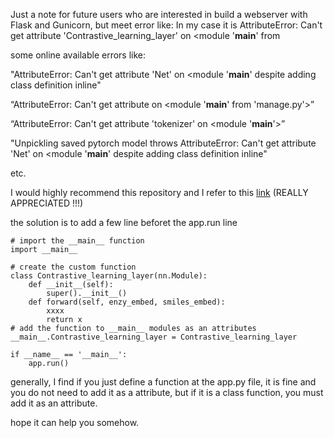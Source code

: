 

Just a note for future users who are interested in build a webserver with Flask and Gunicorn, but meet error like:
In my case it is AttributeError: Can't get attribute 'Contrastive_learning_layer' on <module '__main__' from

some online available errors like: 

"AttributeError: Can't get attribute 'Net' on <module '__main__' despite adding class definition inline"

“AttributeError: Can't get attribute on <module '__main__' from 'manage.py'>”

“AttributeError: Can't get attribute 'tokenizer' on <module '__main__'>”

"Unpickling saved pytorch model throws AttributeError: Can't get attribute 'Net' on <module '__main__' despite adding class definition inline"

etc.

I would highly recommend this repository and I refer to this [link](https://stackoverflow.com/questions/74229936/getting-cant-get-attribute-getimages-on-module-main-from-usr-local-b) (REALLY APPRECIATED !!!)

the solution is to add a few line beforet the app.run line 

```
# import the __main__ function
import __main__

# create the custom function  
class Contrastive_learning_layer(nn.Module):
    def __init__(self):
        super().__init__()
    def forward(self, enzy_embed, smiles_embed):
        xxxx
        return x
# add the function to __main__ modules as an attributes
__main__.Contrastive_learning_layer = Contrastive_learning_layer

if __name__ == '__main__':
    app.run()
```

generally, I find if you just define a function at the app.py file, it is fine and you do not need to add it as a attribute, but if it is a class function, you must add it as an attribute.

hope it can help you somehow. 

